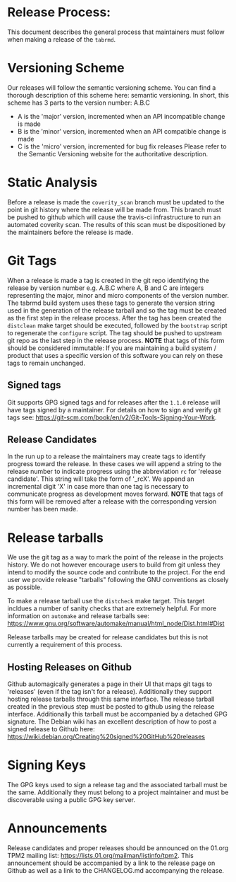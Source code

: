 # Release Process:
This document describes the general process that maintainers must follow when making a release of the `tabrmd`.

# Versioning Scheme
Our releases will follow the semantic versioning scheme.
You can find a thorough description of this scheme here: semantic versioning.
In short, this scheme has 3 parts to the version number: A.B.C

* A is the 'major' version, incremented when an API incompatible change is made
* B is the 'minor' version, incremented when an API compatible change is made
* C is the 'micro' version, incremented for bug fix releases
Please refer to the Semantic Versioning website for the authoritative description.

# Static Analysis
Before a release is made the `coverity_scan` branch must be updated to the point in git history where the release will be made from.
This branch must be pushed to github which will cause the travis-ci infrastructure to run an automated coverity scan.
The results of this scan must be dispositioned by the maintainers before the release is made.

# Git Tags
When a release is made a tag is created in the git repo identifying the release by version number e.g. A.B.C where A, B and C are integers representing the major, minor and micro components of the version number.
The tabrmd build system uses these tags to generate the version string used in the generation of the release tarball and so the tag must be created as the first step in the release process.
After the tag has been created the `distclean` make target should be executed, followed by the `bootstrap` script to regenerate the `configure` script.
The tag should be pushed to upstream git repo as the last step in the release process.
**NOTE** that tags of this form should be considered immutable:
If you are maintaining a build system / product that uses a specific version of this software you can rely on these tags to remain unchanged.

## Signed tags
Git supports GPG signed tags and for releases after the `1.1.0` release will have tags signed by a maintainer.
For details on how to sign and verify git tags see: https://git-scm.com/book/en/v2/Git-Tools-Signing-Your-Work.

## Release Candidates
In the run up to a release the maintainers may create tags to identify progress toward the release.
In these cases we will append a string to the release number to indicate progress using the abbreviation `rc` for 'release candidate'.
This string will take the form of '_rcX'.
We append an incremental digit 'X' in case more than one tag is necessary to communicate progress as development moves forward.
**NOTE** that tags of this form will be removed after a release with the corresponding version number has been made.

# Release tarballs
We use the git tag as a way to mark the point of the release in the projects history.
We do not however encourage users to build from git unless they intend to modify the source code and contribute to the project.
For the end user we provide release "tarballs" following the GNU conventions as closely as possible.

To make a release tarball use the `distcheck` make target.
This target incldues a number of sanity checks that are extremely helpful.
For more information on `automake` and release tarballs see: https://www.gnu.org/software/automake/manual/html_node/Dist.html#Dist

Release tarballs may be created for release candidates but this is not currently a requirement of this process.

## Hosting Releases on Github
Github automagically generates a page in their UI that maps git tags to 'releases' (even if the tag isn't for a release).
Additionally they support hosting release tarballs through this same interface.
The release tarball created in the previous step must be posted to github using the release interface.
Additionally this tarball must be accompanied by a detached GPG signature.
The Debian wiki has an excellent description of how to post a signed release to Github here: https://wiki.debian.org/Creating%20signed%20GitHub%20releases

# Signing Keys
The GPG keys used to sign a release tag and the associated tarball must be the same.
Additionally they must belong to a project maintainer and must be discoverable using a public GPG key server.

# Announcements
Release candidates and proper releases should be announced on the 01.org TPM2 mailing list: https://lists.01.org/mailman/listinfo/tpm2.
This announcement should be accompanied by a link to the release page on Github as well as a link to the CHANGELOG.md accompanying the release.
